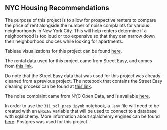 ## NYC Housing Recommendations

The purpose of this project is to allow for prospective renters to compare the price of rent alongside the number of noise complaints for various neighborhoods in New York City. This will help renters determine if a neighborhood is too loud or too expensive so that they can narrow down their neighborhood choices while looking for apartments.

Tableau visualizations for this project can be found [here](https://public.tableau.com/app/profile/eric7616/viz/NYCHousingRec/Story1).

The rental data used for this project came from Street Easy, and comes from [this link](https://streeteasy.com/blog/data-dashboard/?agg=Total&metric=Inventory&type=Rentals&bedrooms=Any%20Bedrooms&property=Any%20Property%20Type&minDate=2010-01-01&maxDate=2021-08-01&area=Manhattan).

Do note that the Street Easy data that was used for this project was already cleaned from a previous project. The notebook that contains the Street Easy cleaning process can be found at [this link](https://github.com/ephillips408/data_projects/blob/main/sql_projects/dataxp_airbnb/street_easy_sql_prep.ipynb).

The noise complaint came from NYC Open Data, and is available [here](https://data.cityofnewyork.us/Social-Services/311-Service-Requests-from-2010-to-Present/erm2-nwe9/data).

In order to use the `311_sql_prep.ipynb` notebook, a `.env` file will need to be created with an `ENGINE` variable that will be used to connect to a database with sqlalchemy. More information about sqlalchemy engines can be found [here](https://docs.sqlalchemy.org/en/14/core/engines.html). Postgres was used for this project.

